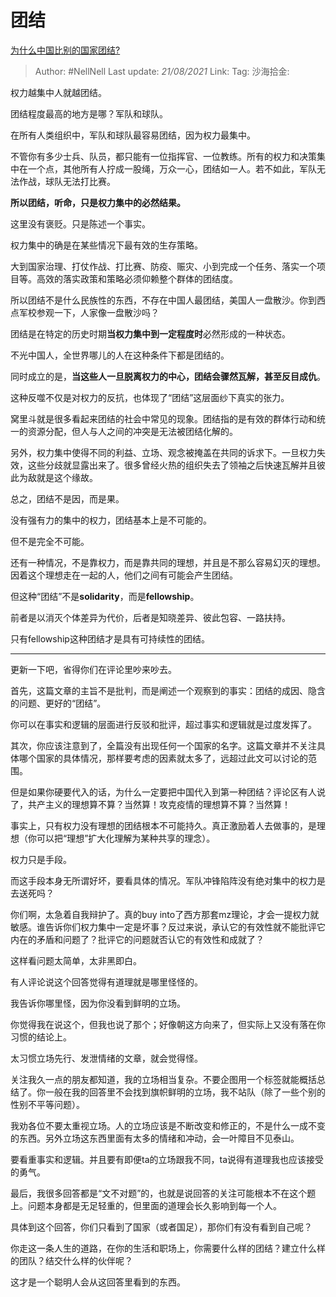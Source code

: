 # 团结
[为什么中国比别的国家团结?](https://www.zhihu.com/question/385179186/answer/1680811311)

> Author: #NellNell
> Last update: *21/08/2021*
> Link:
> Tag:
> 沙海拾金:

权力越集中人就越团结。

团结程度最高的地方是哪？军队和球队。

在所有人类组织中，军队和球队最容易团结，因为权力最集中。

不管你有多少士兵、队员，都只能有一位指挥官、一位教练。所有的权力和决策集中在一个点，其他所有人拧成一股绳，万众一心，团结如一人。若不如此，军队无法作战，球队无法打比赛。

**所以团结，听命，只是权力集中的必然结果。**

这里没有褒贬。只是陈述一个事实。

权力集中的确是在某些情况下最有效的生存策略。

大到国家治理、打仗作战、打比赛、防疫、赈灾、小到完成一个任务、落实一个项目等。高效的落实政策和策略必须仰赖整个群体的团结度。

所以团结不是什么民族性的东西，不存在中国人最团结，美国人一盘散沙。你到西点军校参观一下，人家像一盘散沙吗？

团结是在特定的历史时期**当权力集中到一定程度时**必然形成的一种状态。

不光中国人，全世界哪儿的人在这种条件下都是团结的。

同时成立的是，**当这些人一旦脱离权力的中心，团结会骤然瓦解，甚至反目成仇**。

这种反噬不仅是对权力的反抗，也体现了“团结”这层面纱下真实的张力。

窝里斗就是很多看起来团结的社会中常见的现象。团结指的是有效的群体行动和统一的资源分配，但人与人之间的冲突是无法被团结化解的。

另外，权力集中使得不同的利益、立场、观念被掩盖在共同的诉求下。一旦权力失效，这些分歧就显露出来了。很多曾经火热的组织失去了领袖之后快速瓦解并且彼此为敌就是这个缘故。

总之，团结不是因，而是果。

没有强有力的集中的权力，团结基本上是不可能的。

但不是完全不可能。

还有一种情况，不是靠权力，而是靠共同的理想，并且是不那么容易幻灭的理想。因着这个理想走在一起的人，他们之间有可能会产生团结。

但这种“团结”不是**solidarity**，而是**fellowship**。

前者是以消灭个体差异为代价，后者是知晓差异、彼此包容、一路扶持。

只有fellowship这种团结才是具有可持续性的团结。

---

更新一下吧，省得你们在评论里吵来吵去。

首先，这篇文章的主旨不是批判，而是阐述一个观察到的事实：团结的成因、隐含的问题、更好的“团结”。

你可以在事实和逻辑的层面进行反驳和批评，超过事实和逻辑就是过度发挥了。

其次，你应该注意到了，全篇没有出现任何一个国家的名字。这篇文章并不关注具体哪个国家的具体情况，那样要考虑的因素就太多了，远超过此文可以讨论的范围。

但是如果你硬要代入的话，为什么一定要把中国代入到第一种团结？评论区有人说了，共产主义的理想算不算？当然算！攻克疫情的理想算不算？当然算！

事实上，只有权力没有理想的团结根本不可能持久。真正激励着人去做事的，是理想（你可以把“理想”扩大化理解为某种共享的理念）。

权力只是手段。

而这手段本身无所谓好坏，要看具体的情况。军队冲锋陷阵没有绝对集中的权力是去送死吗？

你们啊，太急着自我辩护了。真的buy into了西方那套mz理论，才会一提权力就敏感。谁告诉你们权力集中一定是坏事？反过来说，承认它的有效性就不能批评它内在的矛盾和问题了？批评它的问题就否认它的有效性和成就了？

这样看问题太简单，太非黑即白。

有人评论说这个回答觉得有道理就是哪里怪怪的。

我告诉你哪里怪，因为你没看到鲜明的立场。

你觉得我在说这个，但我也说了那个；好像朝这方向来了，但实际上又没有落在你习惯的结论上。

太习惯立场先行、发泄情绪的文章，就会觉得怪。

关注我久一点的朋友都知道，我的立场相当复杂。不要企图用一个标签就能概括总结了。你一般在我的回答里不会找到旗帜鲜明的立场，我不站队（除了一些个别的性别不平等问题）。

我劝各位不要太重视立场。人的立场应该是不断改变和修正的，不是什么一成不变的东西。另外立场这东西里面有太多的情绪和冲动，会一叶障目不见泰山。

要看重事实和逻辑。并且要有即便ta的立场跟我不同，ta说得有道理我也应该接受的勇气。

最后，我很多回答都是“文不对题”的，也就是说回答的关注可能根本不在这个题上。问题本身都是无足轻重的，但里面的道理会长久影响到每一个人。

具体到这个回答，你们只看到了国家（或者国足），那你们有没有看到自己呢？

你走这一条人生的道路，在你的生活和职场上，你需要什么样的团结？建立什么样的团队？结交什么样的伙伴呢？

这才是一个聪明人会从这回答里看到的东西。
